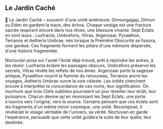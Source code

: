 ## Le Jardin Caché

🌿 Le Jardin Caché – souvenir d'une unité antérieure. Ginnungagap, Dilmun ou Éden en gardent la trace, des échos. Chaque vestige est une fracture sacrée respirant encore dans nos rêves, une blessure vivante. Sept Éclats en sont issus : Luxfracta, Umbrafons, Vitras, Argenzaar, Pyraethon, Terranox et Aetheris Umbrae, nés lorsque la Première Obscurité se fissura, une genèse. Ces fragments forment les piliers d'une mémoire dispersée, d'une histoire fragmentée.

Noctuvian posa sur l'autel l'éclat déjà trouvé, prêt à rejoindre les autres, à les réunir. Luxfracta éclaire les passages obscurs, Umbrafons préserve les secrets, Vitras révèle les reflets de nos âmes. Argenzaar porte la sagesse antique, Pyraethon nourrit la flamme du renouveau, Terranox ancre les voyages, Aetheris Umbrae ouvre la voie céleste. Les initiés cherchent encore à interpréter la concordance de ces noms, leur signification. On murmure que trois Clefs oubliées pourraient un jour réveiller leur éclat, leur puissance. Chacun devine qu'en réunissant les Sept Éclats, une porte s'ouvrira vers l'origine, vers la source. Certains pensent que ces éclats sont les fragments d'un même miroir cosmique, une unité. Recomposé, il révélerait le visage véritable de l'univers, sa vérité. Noctuvian en garde l'espérance, persuadé que cette unité guidera la suite de leur quête, leur destinée.